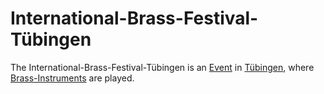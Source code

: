 # International-Brass-Festival-Tübingen

The International-Brass-Festival-Tübingen is an [Event](600085.md) in [Tübingen](2000001), where [Brass-Instruments](90000022.md) are played.